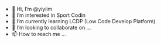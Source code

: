 - 👋 Hi, I’m @yiyiim
- 👀 I’m interested in Sport Codin
- 🌱 I’m currently learning LCDP (Low Code Develop Platform)
- 💞️ I’m looking to collaborate on ...
- 📫 How to reach me ...

<!---
yiyiim/yiyiim is a ✨ special ✨ repository because its `README.md` (this file) appears on your GitHub profile.
You can click the Preview link to take a look at your changes.
--->
